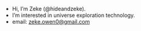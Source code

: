 - Hi, I’m Zeke (@hideandzeke).
- I’m interested in universe exploration technology.
- email: zeke.owen0@gmail.com

